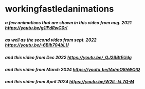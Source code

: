 # workingfastledanimations
##### a few animations that are shown in this video from aug. 2021 https://youtu.be/g1lPdRwC0rI 

##### as well as the second video from sept. 2022 https://youtu.be/-6Bib704bLU

##### and this video from Dec 2022 https://youtu.be/_QJ2BBtEUdg

##### and this video from March 2024 https://youtu.be/IAdmO8hWOlQ

##### and this video from April 2024 https://youtu.be/W2lL-kL7Q-M 

